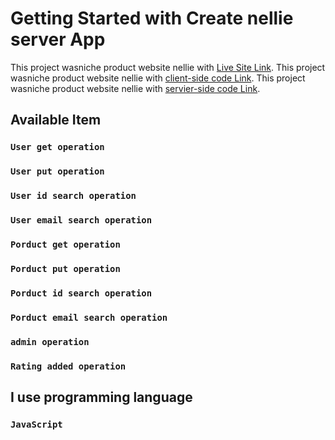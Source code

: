 # Getting Started with Create nellie server App

This project wasniche product website nellie with [Live Site Link](https://nellie-850bb.web.app/).
This project wasniche product website nellie with [client-side code Link](https://github.com/programming-hero-web-course-4/niche-website-client-side-sanjuhassan79).
This project wasniche product website nellie with [servier-side code Link](https://github.com/programming-hero-web-course-4/niche-website-server-side-sanjuhassan79).
## Available Item

### `User get operation`
### `User put operation`
### `User id search operation`
### `User email search operation`
### `Porduct get operation`
### `Porduct put operation`
### `Porduct id search operation`
### `Porduct email search operation`
### `admin operation`
### `Rating added operation`


## I use programming language

### `JavaScript`





